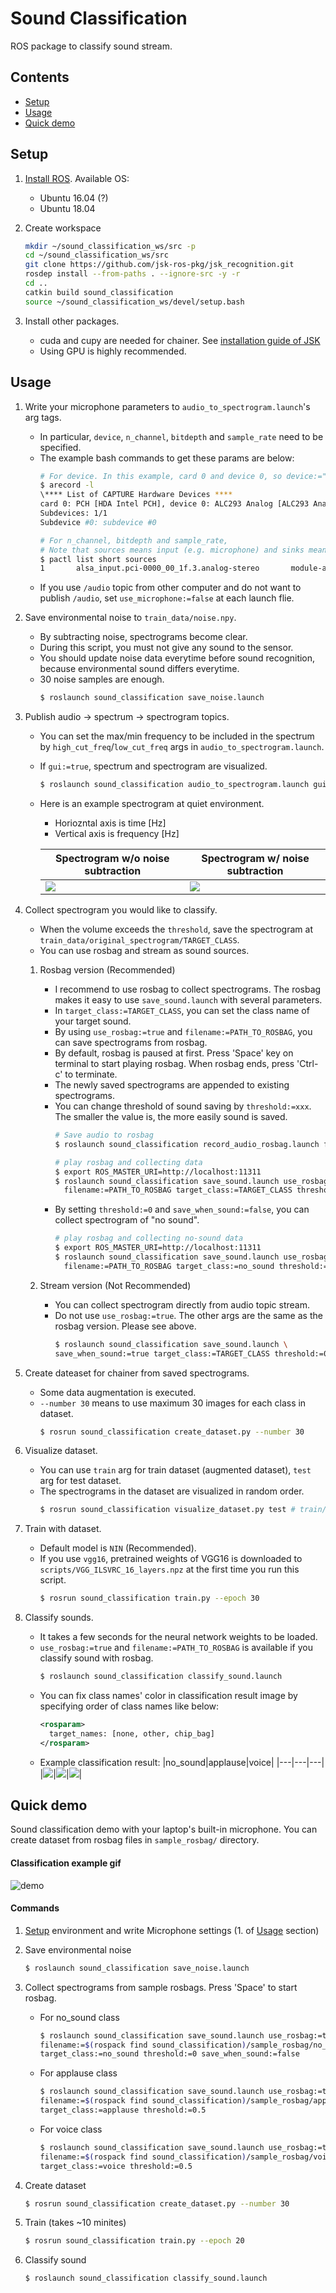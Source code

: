 Sound Classification
====================

ROS package to classify sound stream.

## Contents
- [Setup](#Setup)
- [Usage](#Usage)
- [Quick demo](#Quick-Demo)

## Setup

1. [Install ROS](http://wiki.ros.org/ROS/Installation). Available OS:
     - Ubuntu 16.04 (?)
     - Ubuntu 18.04

1. Create workspace
    ```bash
    mkdir ~/sound_classification_ws/src -p
    cd ~/sound_classification_ws/src
    git clone https://github.com/jsk-ros-pkg/jsk_recognition.git
    rosdep install --from-paths . --ignore-src -y -r
    cd ..
    catkin build sound_classification
    source ~/sound_classification_ws/devel/setup.bash
    ```

1. Install other packages.
    - cuda and cupy are needed for chainer. See [installation guide of JSK](../doc/install_chainer_gpu.rst)
    - Using GPU is highly recommended.

## Usage

1. Write your microphone parameters to `audio_to_spectrogram.launch`'s arg tags.
    - In particular, `device`, `n_channel`, `bitdepth` and `sample_rate` need to be specified.
    - The example bash commands to get these params are below:
        ```bash
        # For device. In this example, card 0 and device 0, so device:="hw:0,0"
        $ arecord -l
        \**** List of CAPTURE Hardware Devices ****
        card 0: PCH [HDA Intel PCH], device 0: ALC293 Analog [ALC293 Analog]
        Subdevices: 1/1
        Subdevice #0: subdevice #0
        ```
        ```bash
        # For n_channel, bitdepth and sample_rate,
        # Note that sources means input (e.g. microphone) and sinks means output (e.g. speaker)
        $ pactl list short sources
        1       alsa_input.pci-0000_00_1f.3.analog-stereo       module-alsa-card.c      s16le 2ch 44100Hz       SUSPENDED
        ```
    - If you use `/audio` topic from other computer and do not want to publish `/audio`, set `use_microphone:=false` at each launch flie.

1. Save environmental noise to `train_data/noise.npy`.
    - By subtracting noise, spectrograms become clear.
    - During this script, you must not give any sound to the sensor.
    - You should update noise data everytime before sound recognition, because environmental sound differs everytime.
    - 30 noise samples are enough.
        ```bash
        $ roslaunch sound_classification save_noise.launch
        ```

1. Publish audio -> spectrum -> spectrogram topics.
     - You can set the max/min frequency to be included in the spectrum by `high_cut_freq`/`low_cut_freq` args in `audio_to_spectrogram.launch`.
     - If `gui:=true`, spectrum and spectrogram are visualized.
        ```bash
        $ roslaunch sound_classification audio_to_spectrogram.launch gui:=true
        ```
     - Here is an example spectrogram at quiet environment.
         - Horiozntal axis is time [Hz]
         - Vertical axis is frequency [Hz]

         |Spectrogram w/o noise subtraction|Spectrogram w/ noise subtraction|
         |---|---|
         |![](https://user-images.githubusercontent.com/19769486/86824253-d9e6df80-c0c8-11ea-8946-ca1367c1b1b0.png)|![](https://user-images.githubusercontent.com/19769486/86824246-d81d1c00-c0c8-11ea-8c13-dc9660e89ea0.png)|

1. Collect spectrogram you would like to classify.

    - When the volume exceeds the `threshold`, save the spectrogram at `train_data/original_spectrogram/TARGET_CLASS`.
    - You can use rosbag and stream as sound sources.

    1. Rosbag version (Recommended)
        - I recommend to use rosbag to collect spectrograms. The rosbag makes it easy to use `save_sound.launch` with several parameters.
        - In `target_class:=TARGET_CLASS`, you can set the class name of your target sound.
        - By using `use_rosbag:=true` and `filename:=PATH_TO_ROSBAG`, you can save spectrograms from rosbag.
        - By default, rosbag is paused at first. Press 'Space' key on terminal to start playing rosbag. When rosbag ends, press 'Ctrl-c' to terminate.
        - The newly saved spectrograms are appended to existing spectrograms.
        - You can change threshold of sound saving by `threshold:=xxx`. The smaller the value is, the more easily sound is saved.
            ```bash
            # Save audio to rosbag
            $ roslaunch sound_classification record_audio_rosbag.launch filename:=PATH_TO_ROSBAG
            ```
            ```bash
            # play rosbag and collecting data
            $ export ROS_MASTER_URI=http://localhost:11311
            $ roslaunch sound_classification save_sound.launch use_rosbag:=true \
              filename:=PATH_TO_ROSBAG target_class:=TARGET_CLASS threshold:=0.5
            ```
        - By setting `threshold:=0` and `save_when_sound:=false`, you can collect spectrogram of "no sound".
            ```bash
            # play rosbag and collecting no-sound data
            $ export ROS_MASTER_URI=http://localhost:11311
            $ roslaunch sound_classification save_sound.launch use_rosbag:=true \
              filename:=PATH_TO_ROSBAG target_class:=no_sound threshold:=0 save_when_sound:=false
            ```

    1. Stream version (Not Recommended)
        - You can collect spectrogram directly from audio topic stream.
        - Do not use `use_rosbag:=true`. The other args are the same as the rosbag version. Please see above.
            ```bash
            $ roslaunch sound_classification save_sound.launch \
            save_when_sound:=true target_class:=TARGET_CLASS threshold:=0.5 save_data_rate:=5
            ```

1. Create dateaset for chainer from saved spectrograms.
    - Some data augmentation is executed.
    - `--number 30` means to use maximum 30 images for each class in dataset.
        ```bash
        $ rosrun sound_classification create_dataset.py --number 30
        ```

6. Visualize dataset.
    - You can use `train` arg for train dataset (augmented dataset), `test` arg for test dataset.
    - The spectrograms in the dataset are visualized in random order.
        ```bash
        $ rosrun sound_classification visualize_dataset.py test # train/test
        ```

1. Train with dataset.
    - Default model is `NIN` (Recommended).
    - If you use `vgg16`, pretrained weights of VGG16 is downloaded to `scripts/VGG_ILSVRC_16_layers.npz` at the first time you run this script.
        ```bash
        $ rosrun sound_classification train.py --epoch 30
        ```

1. Classify sounds.
    - It takes a few seconds for the neural network weights to be loaded.
    - `use_rosbag:=true` and `filename:=PATH_TO_ROSBAG` is available if you classify sound with rosbag.
        ```bash
        $ roslaunch sound_classification classify_sound.launch
        ```
    - You can fix class names' color in classification result image by specifying order of class names like below:
        ```xml
        <rosparam>
          target_names: [none, other, chip_bag]
        </rosparam>
        ```
    - Example classification result:
        |no_sound|applause|voice|
        |---|---|---|
        |![](https://user-images.githubusercontent.com/19769486/86828259-ed487980-c0cd-11ea-9f51-7ccb0bc93321.png)|![](https://user-images.githubusercontent.com/19769486/86828249-ec174c80-c0cd-11ea-854c-da1b0fa08e33.png)|![](https://user-images.githubusercontent.com/19769486/86828260-ede11000-c0cd-11ea-9b4e-94ee7b1c1a5f.png)|


## Quick demo

Sound classification demo with your laptop's built-in microphone. You can create dataset from rosbag files in `sample_rosbag/` directory.

#### Classification example gif
![demo](https://user-images.githubusercontent.com/19769486/86830468-b2941080-c0d0-11ea-97f4-45d3e496d059.gif)

#### Commands

1. [Setup](#Setup) environment and write Microphone settings (1. of [Usage](#Usage) section)

1. Save environmental noise
    ```bash
    $ roslaunch sound_classification save_noise.launch
    ```

1. Collect spectrograms from sample rosbags. Press 'Space' to start rosbag.
    - For no_sound class
        ```bash
        $ roslaunch sound_classification save_sound.launch use_rosbag:=true \
        filename:=$(rospack find sound_classification)/sample_rosbag/no_sound.bag \
        target_class:=no_sound threshold:=0 save_when_sound:=false
        ```
    - For applause class
        ```bash
        $ roslaunch sound_classification save_sound.launch use_rosbag:=true \
        filename:=$(rospack find sound_classification)/sample_rosbag/applause.bag \
        target_class:=applause threshold:=0.5
        ```
    - For voice class
        ```bash
        $ roslaunch sound_classification save_sound.launch use_rosbag:=true \
        filename:=$(rospack find sound_classification)/sample_rosbag/voice.bag \
        target_class:=voice threshold:=0.5
        ```

4. Create dataset
    ```bash
    $ rosrun sound_classification create_dataset.py --number 30
    ```

5. Train (takes ~10 minites)
    ```bash
    $ rosrun sound_classification train.py --epoch 20
    ```

6. Classify sound
    ```bash
    $ roslaunch sound_classification classify_sound.launch
    ```
